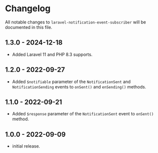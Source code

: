 # Changelog

All notable changes to `laravel-notification-event-subscriber` will be documented in this file.

## 1.3.0 - 2024-12-18
- Added Laravel 11 and PHP 8.3 supports.

## 1.2.0 - 2022-09-27
- Added `$notifiable` parameter of the `NotificationSent` and `NotificationSending` events to `onSent()` and `enSending()` methods.

## 1.1.0 - 2022-09-21
- Added `$response` parameter of the `NotificationSent` event to `onSent()` method.

## 1.0.0 - 2022-09-09
- initial release.
